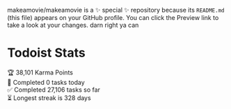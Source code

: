 makeamovie/makeamovie is a ✨ special ✨ repository because its `README.md` (this file) appears on your GitHub profile.
You can click the Preview link to take a look at your changes. darn right ya can

# Todoist Stats

<!-- TODO-IST:START -->
🏆  38,101 Karma Points           
🌸  Completed 0 tasks today           
✅  Completed 27,106 tasks so far           
⏳  Longest streak is 328 days
<!-- TODO-IST:END -->